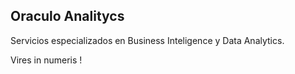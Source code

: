 Oraculo Analitycs
-----------------

Servicios especializados en Business Inteligence y Data Analytics.


Vires in numeris !
